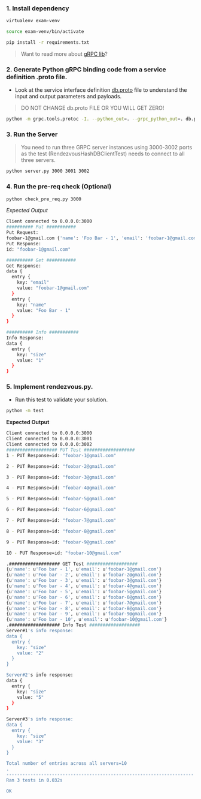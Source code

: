 ### 1. Install dependency

```sh
virtualenv exam-venv

source exam-venv/bin/activate

pip install -r requirements.txt
```

> Want to read more about [gRPC lib](http://www.grpc.io/docs/tutorials/basic/python.html)?

### 2. Generate Python gRPC binding code from a service definition .proto file.

* Look at the service interface definition [db.proto](https://github.com/sithu/cmpe273-spring17/blob/master/exams/final/db.proto) file to understand the input and output parameters and payloads.

> DO NOT CHANGE db.proto FILE OR YOU WILL GET ZERO!

```sh
python -m grpc.tools.protoc -I. --python_out=. --grpc_python_out=. db.proto 
```


### 3. Run the Server

> You need to run three GRPC server instances using 3000-3002 ports as the test (RendezvousHashDBClientTest) needs to connect to all three servers.

```sh
python server.py 3000 3001 3002
```

### 4. Run the pre-req check (Optional)

```sh
python check_pre_req.py 3000
```

_Expected Output_

```sh
Client connected to 0.0.0.0:3000
########## Put ###########
Put Request:
foobar-1@gmail.com {'name': 'Foo Bar - 1', 'email': 'foobar-1@gmail.com'}
Put Response:
id: "foobar-1@gmail.com"

########## Get ###########
Get Response:
data {
  entry {
    key: "email"
    value: "foobar-1@gmail.com"
  }
  entry {
    key: "name"
    value: "Foo Bar - 1"
  }
}

########## Info ###########
Info Response:
data {
  entry {
    key: "size"
    value: "1"
  }
}
```

### 5. Implement rendezvous.py.

* Run this test to validate your solution.

```sh
python -m test
```

__Expected Output__

```sh
Client connected to 0.0.0.0:3000
Client connected to 0.0.0.0:3001
Client connected to 0.0.0.0:3002
################### PUT Test ###################
1 - PUT Response=id: "foobar-1@gmail.com"

2 - PUT Response=id: "foobar-2@gmail.com"

3 - PUT Response=id: "foobar-3@gmail.com"

4 - PUT Response=id: "foobar-4@gmail.com"

5 - PUT Response=id: "foobar-5@gmail.com"

6 - PUT Response=id: "foobar-6@gmail.com"

7 - PUT Response=id: "foobar-7@gmail.com"

8 - PUT Response=id: "foobar-8@gmail.com"

9 - PUT Response=id: "foobar-9@gmail.com"

10 - PUT Response=id: "foobar-10@gmail.com"

.################### GET Test ###################
{u'name': u'Foo bar - 1', u'email': u'foobar-1@gmail.com'}
{u'name': u'Foo bar - 2', u'email': u'foobar-2@gmail.com'}
{u'name': u'Foo bar - 3', u'email': u'foobar-3@gmail.com'}
{u'name': u'Foo bar - 4', u'email': u'foobar-4@gmail.com'}
{u'name': u'Foo bar - 5', u'email': u'foobar-5@gmail.com'}
{u'name': u'Foo bar - 6', u'email': u'foobar-6@gmail.com'}
{u'name': u'Foo bar - 7', u'email': u'foobar-7@gmail.com'}
{u'name': u'Foo bar - 8', u'email': u'foobar-8@gmail.com'}
{u'name': u'Foo bar - 9', u'email': u'foobar-9@gmail.com'}
{u'name': u'Foo bar - 10', u'email': u'foobar-10@gmail.com'}
.################### Info Test ###################
Server#1's info response:
data {
  entry {
    key: "size"
    value: "2"
  }
}

Server#2's info response:
data {
  entry {
    key: "size"
    value: "5"
  }
}

Server#3's info response:
data {
  entry {
    key: "size"
    value: "3"
  }
}

Total number of entries across all servers=10
.
----------------------------------------------------------------------
Ran 3 tests in 0.032s

OK
```


